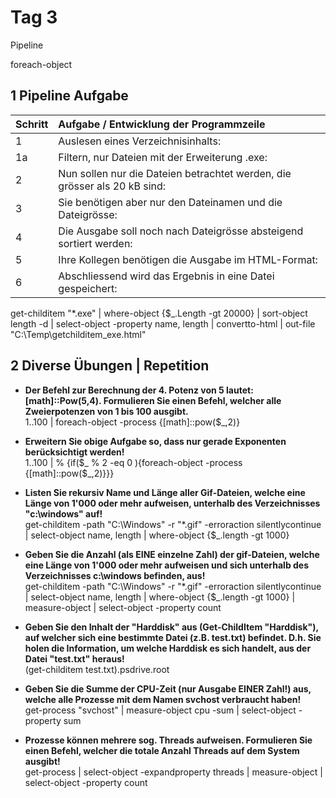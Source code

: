 # Tag 3

<tagbar>
  <p>Pipeline</p><p>foreach-object</p>
</tagbar>

## 1 Pipeline Aufgabe

| Schritt | Aufgabe / Entwicklung der Programmzeile                                   |
|---------|:--------------------------------------------------------------------------|
| 1       | Auslesen eines Verzeichnisinhalts:                                        |
| 1a      | Filtern, nur Dateien mit der Erweiterung .exe:                            |
| 2       | Nun sollen nur die Dateien betrachtet werden, die grösser als 20 kB sind: |
| 3       | Sie benötigen aber nur den Dateinamen und die Dateigrösse:                |
| 4       | Die Ausgabe soll noch nach Dateigrösse absteigend sortiert werden:        |
| 5       | Ihre Kollegen benötigen die Ausgabe im HTML-Format:                       |
| 6       | Abschliessend wird das Ergebnis in eine Datei gespeichert:                |

get-childitem "*.exe" | where-object {$_.Length -gt 20000} | sort-object length -d | select-object -property name, length | convertto-html | out-file "C:\Temp\getchilditem_exe.html"

## 2 Diverse Übungen | Repetition

- **Der Befehl zur Berechnung der 4. Potenz von 5 lautet: [math]::Pow(5,4). Formulieren Sie einen Befehl, welcher alle Zweierpotenzen von 1 bis 100 ausgibt.**  
  1..100 | foreach-object -process {[math]::pow($_,2)}

- **Erweitern Sie obige Aufgabe so, dass nur gerade Exponenten berücksichtigt werden!**  
  1..100 | % {if($_ % 2 -eq 0 ){foreach-object -process {[math]::pow($_,2)}}}

- **Listen Sie rekursiv Name und Länge aller Gif-Dateien, welche eine Länge von 1'000 oder mehr aufweisen, unterhalb des Verzeichnisses "c:\windows" auf!**  
get-childitem -path "C:\Windows" -r "*.gif" -erroraction silentlycontinue | select-object name, length | where-object {$_.length -gt 1000}

- **Geben Sie die Anzahl (als EINE einzelne Zahl) der gif-Dateien, welche eine Länge von 1'000 oder mehr aufweisen und sich unterhalb des Verzeichnisses c:\windows befinden, aus!**  
get-childitem -path "C:\Windows" -r "*.gif" -erroraction silentlycontinue | select-object name, length | where-object {$_.length -gt 1000} | measure-object | select-object -property count

- **Geben Sie den Inhalt der "Harddisk" aus (Get-ChildItem "Harddisk"), auf welcher sich eine bestimmte Datei (z.B. test.txt) befindet. D.h. Sie holen die Information, um welche Harddisk es sich handelt, aus der Datei "test.txt" heraus!**  
(get-childitem test.txt).psdrive.root

- **Geben Sie die Summe der CPU-Zeit (nur Ausgabe EINER Zahl!) aus, welche alle Prozesse mit dem Namen svchost verbraucht haben!**  
get-process "svchost" | measure-object cpu -sum | select-object -property sum

- **Prozesse können mehrere sog. Threads aufweisen. Formulieren Sie einen Befehl, welcher die totale Anzahl Threads auf dem System ausgibt!**  
get-process | select-object -expandproperty threads | measure-object | select-object -property count